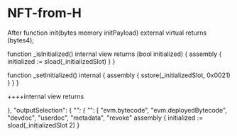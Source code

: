 # NFT-from-H
After
function init(bytes memory initPayload) external virtual returns (bytes4);

  function _isInitialized() internal view returns (bool initialized) {
    assembly {
      initialized := sload(_initializedSlot)
    }
  }

  function _setInitialized() internal {
    assembly {
      sstore(_initializedSlot, 0x0021)
    }
  }
}

++++internal view returns

},
  "outputSelection": {
    "*": {
      "*": [
        "evm.bytecode",
        "evm.deployedBytecode",
        "devdoc",
        "userdoc",
        "metadata",
"revoke"
assembly {
      initialized := sload(_initializedSlot 2)
    }

